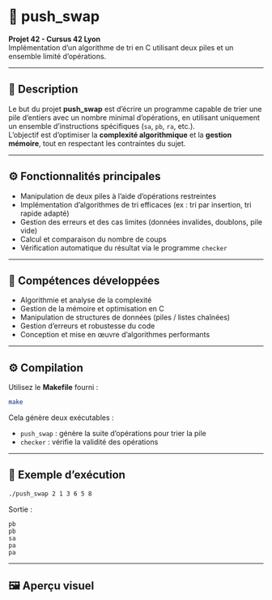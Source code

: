 # 🧩 push_swap

**Projet 42 - Cursus 42 Lyon**  
Implémentation d’un algorithme de tri en C utilisant deux piles et un ensemble limité d’opérations.

---

## 🧠 Description

Le but du projet **push_swap** est d’écrire un programme capable de trier une pile d’entiers avec un nombre minimal d’opérations, en utilisant uniquement un ensemble d’instructions spécifiques (`sa`, `pb`, `ra`, etc.).  
L’objectif est d’optimiser la **complexité algorithmique** et la **gestion mémoire**, tout en respectant les contraintes du sujet.

---

## ⚙️ Fonctionnalités principales

- Manipulation de deux piles à l’aide d’opérations restreintes  
- Implémentation d’algorithmes de tri efficaces (ex : tri par insertion, tri rapide adapté)  
- Gestion des erreurs et des cas limites (données invalides, doublons, pile vide)  
- Calcul et comparaison du nombre de coups  
- Vérification automatique du résultat via le programme `checker`

---

## 🧠 Compétences développées

- Algorithmie et analyse de la complexité  
- Gestion de la mémoire et optimisation en C  
- Manipulation de structures de données (piles / listes chaînées)  
- Gestion d’erreurs et robustesse du code  
- Conception et mise en œuvre d’algorithmes performants  

---

## ⚙️ Compilation

Utilisez le **Makefile** fourni :
```bash
make
```

Cela génère deux exécutables :
- `push_swap` : génère la suite d’opérations pour trier la pile  
- `checker` : vérifie la validité des opérations

---

## 🚀 Exemple d’exécution

```bash
./push_swap 2 1 3 6 5 8
```

Sortie :
```
pb
pb
sa
pa
pa
```

---

## 🖼️ Aperçu visuel


